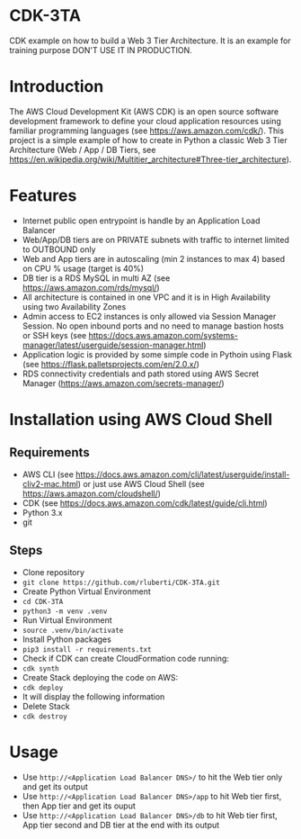 # CDK-3TA
CDK example on how to build a Web 3 Tier Architecture.
It is an example for training purpose DON'T USE IT IN PRODUCTION.

# Introduction

The AWS Cloud Development Kit (AWS CDK) is an open source software development framework to define your cloud application resources using familiar programming languages (see https://aws.amazon.com/cdk/).
This project is a simple example of how to create in Python a classic Web 3 Tier Architecture (Web / App / DB Tiers, see https://en.wikipedia.org/wiki/Multitier_architecture#Three-tier_architecture).

# Features

- Internet public open entrypoint is handle by an Application Load Balancer
- Web/App/DB tiers are on PRIVATE subnets with traffic to internet limited to OUTBOUND only
- Web and App tiers are in autoscaling (min 2 instances to max 4) based on CPU % usage (target is 40%)
- DB tier is a RDS MySQL in multi AZ (see https://aws.amazon.com/rds/mysql/)
- All architecture is contained in one VPC and it is in High Availability using two Availability Zones
- Admin access to EC2 instances is only allowed via Session Manager Session. No open inbound ports and no need to manage bastion hosts or SSH keys (see https://docs.aws.amazon.com/systems-manager/latest/userguide/session-manager.html)
- Application logic is provided by some simple code in Pythoin using Flask (see https://flask.palletsprojects.com/en/2.0.x/)
- RDS connectivity credentials and path stored using AWS Secret Manager (https://aws.amazon.com/secrets-manager/)

# Installation using AWS Cloud Shell

## Requirements
- AWS CLI (see https://docs.aws.amazon.com/cli/latest/userguide/install-cliv2-mac.html) or just use AWS Cloud Shell (see https://aws.amazon.com/cloudshell/)
- CDK (see https://docs.aws.amazon.com/cdk/latest/guide/cli.html)
- Python 3.x 
- git
## Steps
- Clone repository
- `git clone https://github.com/rluberti/CDK-3TA.git`
- Create Python Virtual Environment
- `cd CDK-3TA`
- `python3 -m venv .venv`
- Run Virtual Environment
- `source .venv/bin/activate`
- Install Python packages
- `pip3 install -r requirements.txt`
- Check if CDK can create CloudFormation code running:
- `cdk synth`
- Create Stack deploying the code on AWS:
- `cdk deploy`
- It will display the following information
- Delete Stack
- `cdk destroy`



# Usage
- Use `http://<Application Load Balancer DNS>/` to hit the Web tier only and get its output
- Use `http://<Application Load Balancer DNS>/app` to hit Web tier first, then App tier and get its ouput
- Use `http://<Application Load Balancer DNS>/db` to hit Web tier first, App tier second and DB tier at the end with its output


